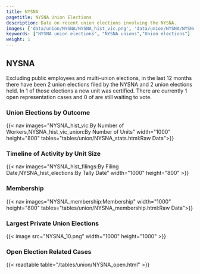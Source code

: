 ```yaml
---
title: NYSNA
pagetitle: NYSNA Union Elections
description: Data on recent union elections involving the NYSNA.
images: ['data/union/NYSNA/NYSNA_hist_vic.png', 'data/union/NYSNA/NYSNA_hist_size.png', 'data/union/NYSNA/NYSNA_10.png']
keywords: ["NYSNA union elections", "NYSNA unions","Union elections"]
weight: 1
---
```

##  NYSNA

Excluding public employees and multi-union elections, in the last 12 months there have been 2 union elections filed by the NYSNA and 2 union elections held. In 1 of those elections a new unit was certified. There are currently 1 open representation cases and 0 of are still waiting to vote.

### Union Elections by Outcome
{{< nav images="NYSNA_hist_vic:By Number of Workers,NYSNA_hist_vic_union:By Number of Units" width="1000" height="800" tables="tables/union/NYSNA_stats.html:Raw Data">}}

### Timeline of Activity by Unit Size
{{< nav images="NYSNA_hist_filings:By Filing Date,NYSNA_hist_elections:By Tally Date" width="1000" height="800" >}}

### Membership
{{< nav images="NYSNA_membership:Membership" width="1000" height="800" tables="tables/union/NYSNA_membership.html:Raw Data">}}

### Largest Private Union Elections
{{< image src="NYSNA_10.png" width="1000" height="1000"  >}}

### Open Election Related Cases
{{< readtable table="/tables/union/NYSNA_open.html" >}}


